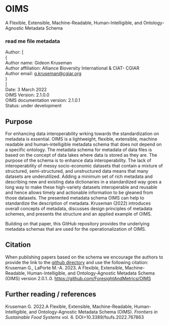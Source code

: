 # OIMS
A Flexible, Extensible, Machine-Readable, Human-Intelligible, and Ontology-Agnostic Metadata Schema

### read me file metadata
Author: \[ \
  { \
          Author name: Gideon Kruseman \
          Author affiliation: Alliance Bioversity International & CIAT- CGIAR \
          Author email: g.kruseman@cgiar.org \
  } \
\] \
Date: 3 March 2022 \
OIMS Version: 2.1.0.0 \
OIMS documentation version: 2.1.0.1 \
Status: under development

## Purpose
For enhancing data interoperability wrking towards the standardization on metadata is essential. OIMS is a lightweight, flexible, extensible, machine readable and human-intelligible metadata schema that does not depend on a specific ontology. The metadata schema for metadata of data files is based on the concept of data lakes where data is stored as they are. The purpose of the schema is to enhance data interoperability. The lack of interoperability of messy socio-economic datasets that contain a mixture of structured, semi-structured, and unstructured data means that many datasets are underutilized. Adding a minimum set of rich metadata and describing new and existing data dictionaries in a standardized way goes a long way to make these high-variety datasets interoperable and reusable and hence allows timely and actionable information to be gleaned from those datasets. The presented metadata schema OIMS can help to standardize the description of metadata. Kruseman (2022) introduces overall concepts of metadata, discusses design principles of metadata schemes, and presents the structure and an applied example of OIMS.

Building on that paper, this GitHub repository provides the underlying metadata schemas that are used for the operationalization of OIMS.

## Citation
When publishing papers based on the schema we encourage the authors to provide the link to the [github directory](https://github.com/ForesightAndMetrics/OIMS) and use the following citation: \
Kruseman G., LaPorte M.-A. 2023. A Flexible, Extensible, Machine-Readable, Human-Intelligible, and Ontology-Agnostic Metadata Schema (OIMS) version 2.0.1..0. https://github.com/ForesightAndMetrics/OIMS  

## Further reading / references
Kruseman G. 2022.A Flexible, Extensible, Machine-Readable, Human-Intelligible, and Ontology-Agnostic Metadata Schema (OIMS). _Frontiers in Sustainable Food Systems_ vol. 6. DOI=10.3389/fsufs.2022.767863  
